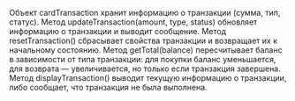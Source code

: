 Объект cardTransaction хранит информацию о транзакции (сумма, тип, статус).
Метод updateTransaction(amount, type, status) обновляет информацию о транзакции и выводит сообщение.
Метод resetTransaction() сбрасывает свойства транзакции и возвращает их к начальному состоянию.
Метод getTotal(balance) пересчитывает баланс в зависимости от типа транзакции: для покупки баланс уменьшается, для возврата — увеличивается, но только если транзакция завершена.
Метод displayTransaction() выводит текущую информацию о транзакции, либо сообщает, что транзакция не была выполнена.